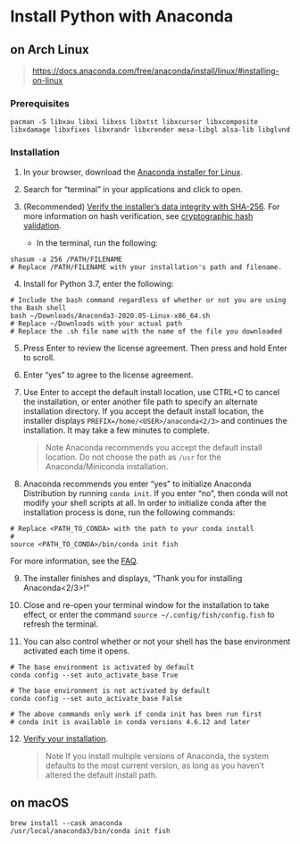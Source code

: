 # Install Python with Anaconda

## on Arch Linux
> https://docs.anaconda.com/free/anaconda/install/linux/#installing-on-linux

### Prerequisites

```shell
pacman -S libxau libxi libxss libxtst libxcursor libxcomposite libxdamage libxfixes libxrandr libxrender mesa-libgl alsa-lib libglvnd
```

### Installation

1. In your browser, download the [Anaconda installer for Linux](https://www.anaconda.com/download).

2. Search for “terminal” in your applications and click to open.

3. (Recommended) [Verify the installer’s data integrity with SHA-256](https://docs.anaconda.com/free/anaconda/reference/hashes/). For more information on hash verification, see [cryptographic hash validation](https://conda.io/projects/conda/en/latest/user-guide/install/download.html#cryptographic-hash-verification).
    - In the terminal, run the following:
```shell
shasum -a 256 /PATH/FILENAME
# Replace /PATH/FILENAME with your installation's path and filename.
```

4. Install for Python 3.7, enter the following:
```shell
# Include the bash command regardless of whether or not you are using the Bash shell
bash ~/Downloads/Anaconda3-2020.05-Linux-x86_64.sh
# Replace ~/Downloads with your actual path
# Replace the .sh file name with the name of the file you downloaded
```    

5. Press Enter to review the license agreement. Then press and hold Enter to scroll.

6. Enter “yes” to agree to the license agreement.

7. Use Enter to accept the default install location, use CTRL+C to cancel the installation, or enter another file path to specify an alternate installation directory. If you accept the default install location, the installer displays `PREFIX=/home/<USER>/anaconda<2/3>` and continues the installation. It may take a few minutes to complete.
    > Note
    > Anaconda recommends you accept the default install location. Do not choose the path as `/usr` for the Anaconda/Miniconda installation.

8. Anaconda recommends you enter “yes” to initialize Anaconda Distribution by running `conda init`. If you enter “no”, then conda will not modify your shell scripts at all. In order to initialize conda after the installation process is done, run the following commands:
```shell
# Replace <PATH_TO_CONDA> with the path to your conda install
# 
source <PATH_TO_CONDA>/bin/conda init fish
```
 For more information, see the [FAQ](https://docs.anaconda.com/free/anaconda/reference/faq/#distribution-faq-linux-path).
 
9. The installer finishes and displays, “Thank you for installing Anaconda<2/3>!”

10. Close and re-open your terminal window for the installation to take effect, or enter the command `source ~/.config/fish/config.fish` to refresh the terminal.

11. You can also control whether or not your shell has the base environment activated each time it opens.
```shell
# The base environment is activated by default
conda config --set auto_activate_base True

# The base environment is not activated by default
conda config --set auto_activate_base False

# The above commands only work if conda init has been run first
# conda init is available in conda versions 4.6.12 and later
``` 

12. [Verify your installation](https://docs.anaconda.com/free/anaconda/install/verify-install/).
    > Note
    > If you install multiple versions of Anaconda, the system defaults to the most current version, as long as you haven’t altered the default install path.

## on macOS

```shell
brew install --cask anaconda
/usr/local/anaconda3/bin/conda init fish
```
